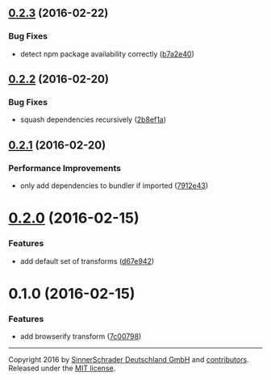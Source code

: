 <a name="0.2.3"></a>
## [0.2.3](https://github.com/sinnerschrader/patternplate-transform-browserify/compare/v0.2.2...v0.2.3) (2016-02-22)


### Bug Fixes

* detect npm package availability correctly ([b7a2e40](https://github.com/sinnerschrader/patternplate-transform-browserify/commit/b7a2e40))



<a name="0.2.2"></a>
## [0.2.2](https://github.com/sinnerschrader/patternplate-transform-browserify/compare/v0.2.1...v0.2.2) (2016-02-20)


### Bug Fixes

* squash dependencies recursively ([2b8ef1a](https://github.com/sinnerschrader/patternplate-transform-browserify/commit/2b8ef1a))



<a name="0.2.1"></a>
## [0.2.1](https://github.com/sinnerschrader/patternplate-transform-browserify/compare/v0.2.0...v0.2.1) (2016-02-20)


### Performance Improvements

* only add dependencies to bundler if imported ([7912e43](https://github.com/sinnerschrader/patternplate-transform-browserify/commit/7912e43))



<a name="0.2.0"></a>
# [0.2.0](https://github.com/sinnerschrader/patternplate-transform-browserify/compare/v0.1.0...v0.2.0) (2016-02-15)


### Features

* add default set of transforms ([d67e942](https://github.com/sinnerschrader/patternplate-transform-browserify/commit/d67e942))



<a name="0.1.0"></a>
# 0.1.0 (2016-02-15)


### Features

* add browserify transform ([7c00798](https://github.com/sinnerschrader/patternplate-transform-browserify/commit/7c00798))




---
Copyright 2016 by [SinnerSchrader Deutschland GmbH](https://github.com/sinnerschrader) and [contributors](./graphs/contributors). Released under the [MIT license]('./license.md').
